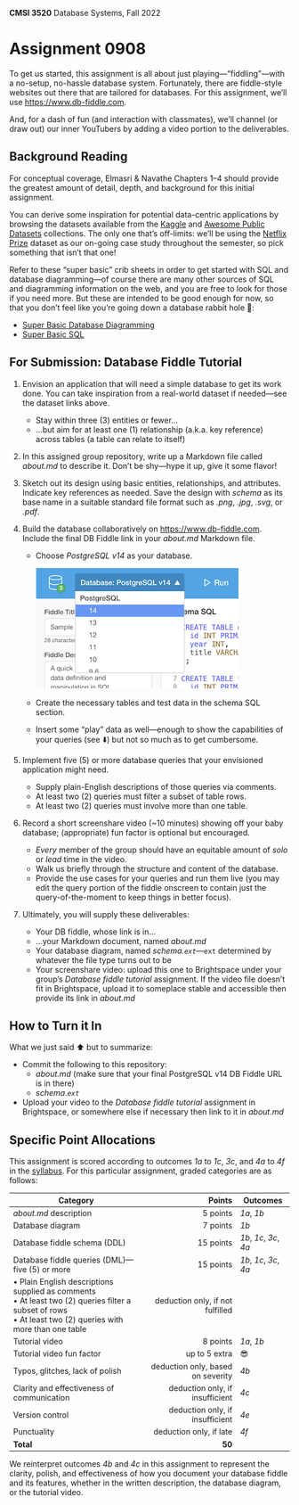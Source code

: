 **CMSI 3520** Database Systems, Fall 2022

# Assignment 0908

To get us started, this assignment is all about just playing—“fiddling”—with a no-setup, no-hassle database system. Fortunately, there are fiddle-style websites out there that are tailored for databases. For this assignment, we’ll use https://www.db-fiddle.com.

And, for a dash of fun (and interaction with classmates), we’ll channel (or draw out) our inner YouTubers by adding a video portion to the deliverables.

## Background Reading

For conceptual coverage, Elmasri & Navathe Chapters 1–4 should provide the greatest amount of detail, depth, and background for this initial assignment.

You can derive some inspiration for potential data-centric applications by browsing the datasets available from the [Kaggle](https://www.kaggle.com/datasets) and [Awesome Public Datasets](https://github.com/awesomedata/awesome-public-datasets) collections. The only one that’s off-limits: we’ll be using the [Netflix Prize](https://www.kaggle.com/netflix-inc/netflix-prize-data) dataset as our on-going case study throughout the semester, so pick something that isn’t that one!

Refer to these “super basic” crib sheets in order to get started with SQL and database diagramming—of course there are many other sources of SQL and diagramming information on the web, and you are free to look for those if you need more. But these are intended to be good enough for now, so that you don’t feel like you’re going down a database rabbit hole 🐰:

- [Super Basic Database Diagramming](https://dondi.lmu.build/share/db/super-basic-database-diagramming.pdf)
- [Super Basic SQL](https://dondi.lmu.build/share/db/super-basic-sql.pdf)

## For Submission: Database Fiddle Tutorial

1. Envision an application that will need a simple database to get its work done. You can take inspiration from a real-world dataset if needed—see the dataset links above.
   - Stay within three (3) entities or fewer…
   - …but aim for at least one (1) relationship (a.k.a. key reference) across tables (a table can relate to itself)
2. In this assigned group repository, write up a Markdown file called _about.md_ to describe it. Don’t be shy—hype it up, give it some flavor!
3. Sketch out its design using basic entities, relationships, and attributes. Indicate key references as needed. Save the design with _schema_ as its base name in a suitable standard file format such as _.png_, _.jpg_, _.svg_, or _.pdf_.
4. Build the database collaboratively on https://www.db-fiddle.com. Include the final DB Fiddle link in your _about.md_ Markdown file.

   - Choose _PostgreSQL v14_ as your database.

     ![DB Fiddle PostgreSQL 14 screenshot](./images/fiddle-pgsql.png)

   - Create the necessary tables and test data in the schema SQL section.
   - Insert some “play” data as well—enough to show the capabilities of your queries (see ⬇️) but not so much as to get cumbersome.

5. Implement five (5) or more database queries that your envisioned application might need.
   - Supply plain-English descriptions of those queries via comments.
   - At least two (2) queries must filter a subset of table rows.
   - At least two (2) queries must involve more than one table.
6. Record a short screenshare video (~10 minutes) showing off your baby database; (appropriate) fun factor is optional but encouraged.
   - _Every_ member of the group should have an equitable amount of _solo_ or _lead_ time in the video.
   - Walk us briefly through the structure and content of the database.
   - Provide the use cases for your queries and run them live (you may edit the query portion of the fiddle onscreen to contain just the query-of-the-moment to keep things in better focus).
7. Ultimately, you will supply these deliverables:
   - Your DB fiddle, whose link is in…
   - …your Markdown document, named _about.md_
   - Your database diagram, named _schema.`ext`_—`ext` determined by whatever the file type turns out to be
   - Your screenshare video: upload this one to Brightspace under your group’s _Database fiddle tutorial_ assignment. If the video file doesn’t fit in Brightspace, upload it to someplace stable and accessible then provide its link in _about.md_

## How to Turn it In

What we just said ⬆️ but to summarize:

- Commit the following to this repository:
  - _about.md_ (make sure that your final PostgreSQL v14 DB Fiddle URL is in there)
  - _schema.`ext`_
- Upload your video to the _Database fiddle tutorial_ assignment in Brightspace, or somewhere else if necessary then link to it in _about.md_

## Specific Point Allocations

This assignment is scored according to outcomes _1a_ to _1c_, _3c_, and _4a_ to _4f_ in the [syllabus](https://dondi.lmu.build/fall2022/cmsi3520/cmsi3520-fall2022-syllabus.pdf). For this particular assignment, graded categories are as follows:

| Category                                                                                                                                                       |                            Points | Outcomes               |
| -------------------------------------------------------------------------------------------------------------------------------------------------------------- | --------------------------------: | ---------------------- |
| _about.md_ description                                                                                                                                         |                          5 points | _1a_, _1b_             |
| Database diagram                                                                                                                                               |                          7 points | _1b_                   |
| Database fiddle schema (DDL)                                                                                                                                   |                         15 points | _1b_, _1c_, _3c_, _4a_ |
| Database fiddle queries (DML)—five (5) or more                                                                                                                 |                         15 points | _1b_, _1c_, _3c_, _4a_ |
| • Plain English descriptions supplied as comments<br>• At least two (2) queries filter a subset of rows<br>• At least two (2) queries with more than one table |  deduction only, if not fulfilled |                        |
| Tutorial video                                                                                                                                                 |                          8 points | _1a_, _1b_             |
| Tutorial video fun factor                                                                                                                                      |                     up to 5 extra | 😎                     |
| Typos, glitches, lack of polish                                                                                                                                | deduction only, based on severity | _4b_                   |
| Clarity and effectiveness of communication                                                                                                                     |   deduction only, if insufficient | _4c_                   |
| Version control                                                                                                                                                |   deduction only, if insufficient | _4e_                   |
| Punctuality                                                                                                                                                    |           deduction only, if late | _4f_                   |
| **Total**                                                                                                                                                      |                            **50** |

We reinterpret outcomes _4b_ and _4c_ in this assignment to represent the clarity, polish, and effectiveness of how you document your database fiddle and its features, whether in the written description, the database diagram, or the tutorial video.
